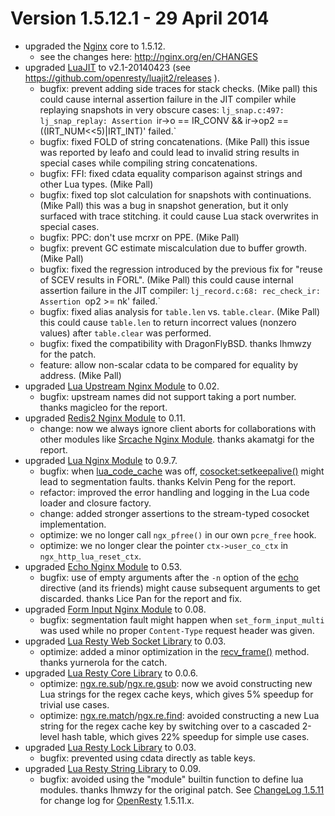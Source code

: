 <!---
    @title         ChangeLog 1.5.12
    @creator       Yichun Zhang
    @created       2014-04-29 20:37 GMT
    @modifier      Yichun Zhang
    @modifier_link yichun-zhang
    @modified      2014-06-01 05:53 GMT
    @changes       40
--->


#  Version 1.5.12.1 - 29 April 2014
* upgraded the [Nginx](nginx.html) core to 1.5.12.
    * see the changes here: http://nginx.org/en/CHANGES
* upgraded [LuaJIT](luajit.html) to v2.1-20140423 (see https://github.com/openresty/luajit2/releases
).
    * bugfix: prevent adding side traces for stack checks. (Mike pall) this could cause internal assertion failure in the JIT compiler while replaying snapshots in very obscure cases: `lj_snap.c:497: lj_snap_replay: Assertion `ir->o == IR_CONV && ir->op2 == ((IRT_NUM<<5)|IRT_INT)' failed.`
    * bugfix: fixed FOLD of string concatenations. (Mike Pall) this issue was reported by leafo and could lead to invalid string results in special cases while compiling string concatenations.
    * bugfix: FFI: fixed cdata equality comparison against strings and other Lua types. (Mike Pall)
    * bugfix: fixed top slot calculation for snapshots with continuations. (Mike Pall) this was a bug in snapshot generation, but it only surfaced with trace stitching. it could cause Lua stack overwrites in special cases.
    * bugfix: PPC: don't use mcrxr on PPE. (Mike Pall)
    * bugfix: prevent GC estimate miscalculation due to buffer growth. (Mike Pall)
    * bugfix: fixed the regression introduced by the previous fix for "reuse of SCEV results in FORL". (Mike Pall) this could cause internal assertion failure in the JIT compiler: `lj_record.c:68: rec_check_ir: Assertion `op2 >= nk' failed.`
    * bugfix: fixed alias analysis for `table.len` vs. `table.clear`. (Mike Pall) this could cause `table.len` to return incorrect values (nonzero values) after `table.clear` was performed.
    * bugfix: fixed the compatibility with DragonFlyBSD. thanks lhmwzy for the patch.
    * feature: allow non-scalar cdata to be compared for equality by address. (Mike Pall)
* upgraded [Lua Upstream Nginx Module](lua-upstream-nginx-module.html) to 0.02.
    * bugfix: upstream names did not support taking a port number. thanks magicleo for the report.
* upgraded [Redis2 Nginx Module](redis-2-nginx-module.html) to 0.11.
    * change: now we always ignore client aborts for collaborations with other modules like [Srcache Nginx Module](srcache-nginx-module.html). thanks akamatgi for the report.
* upgraded [Lua Nginx Module](lua-nginx-module.html) to 0.9.7.
    *  bugfix: when [lua_code_cache](https://github.com/openresty/lua-nginx-module#lua_code_cache) was off, [cosocket:setkeepalive()](https://github.com/openresty/lua-nginx-module#tcpsocksetkeepalive) might lead to segmentation faults. thanks Kelvin Peng for the report.
    * refactor: improved the error handling and logging in the Lua code loader and closure factory.
    * change: added stronger assertions to the stream-typed cosocket implementation.
    * optimize: we no longer call `ngx_pfree()` in our own `pcre_free` hook.
    * optimize: we no longer clear the pointer `ctx->user_co_ctx` in `ngx_http_lua_reset_ctx`.
* upgraded [Echo Nginx Module](echo-nginx-module.html) to 0.53.
    * bugfix: use of empty arguments after the `-n` option of the [echo](https://github.com/openresty/echo-nginx-module#echo) directive (and its friends) might cause subsequent arguments to get discarded. thanks Lice Pan for the report and fix.
* upgraded [Form Input Nginx Module](form-input-nginx-module.html) to 0.08.
    * bugfix: segmentation fault might happen when `set_form_input_multi` was used while no proper `Content-Type` request header was given.
* upgraded [Lua Resty Web Socket Library](lua-resty-web-socket-library.html) to 0.03.
    * optimize: added a minor optimization in the [recv_frame()](https://github.com/openresty/lua-resty-websocket#recv_frame) method. thanks yurnerola for the catch.
* upgraded [Lua Resty Core Library](lua-resty-core-library.html) to 0.0.6.
    * optimize: [ngx.re.sub](https://github.com/openresty/lua-nginx-module#ngxresub)/[ngx.re.gsub](https://github.com/openresty/lua-nginx-module#ngxregsub): now we avoid constructing new Lua strings for the regex cache keys, which gives 5% speedup for trivial use cases.
    * optimize: [ngx.re.match](https://github.com/openresty/lua-nginx-module#ngxrematch)/[ngx.re.find](https://github.com/openresty/lua-nginx-module#ngxrefind): avoided constructing a new Lua string for the regex cache key by switching over to a cascaded 2-level hash table, which gives 22% speedup for simple use cases.
* upgraded [Lua Resty Lock Library](lua-resty-lock-library.html) to 0.03.
    * bugfix: prevented using cdata directly as table keys.
* upgraded [Lua Resty String Library](lua-resty-string-library.html) to 0.09.
    * bugfix: avoided using the "module" builtin function to define lua modules. thanks lhmwzy for the original patch.
See [ChangeLog 1.5.11](changelog-1005011.html) for change log for [OpenResty](openresty.html) 1.5.11.x.
